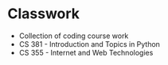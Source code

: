 # Classwork
- Collection of coding course work
- CS 381 - Introduction and Topics in Python
- CS 355 - Internet and Web Technologies
